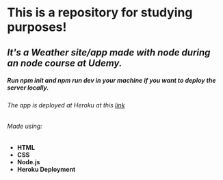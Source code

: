 # **This is a repository for studying purposes!** 
## _It's a Weather site/app made with node during an node course at Udemy._
##### Run **__npm init__** and **__npm run dev__** in your machine if you want to deploy the server locally.
###### The app is deployed at Heroku at this [link](https://guilherme-weather-app.herokuapp.com/)
###### Made using:
- **HTML**
- **CSS**
- **Node.js**
- **Heroku Deployment**